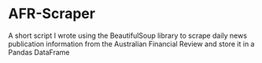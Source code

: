 # AFR-Scraper
A short script I wrote using the BeautifulSoup library to scrape daily news publication information from the Australian Financial Review and store it in a Pandas DataFrame
